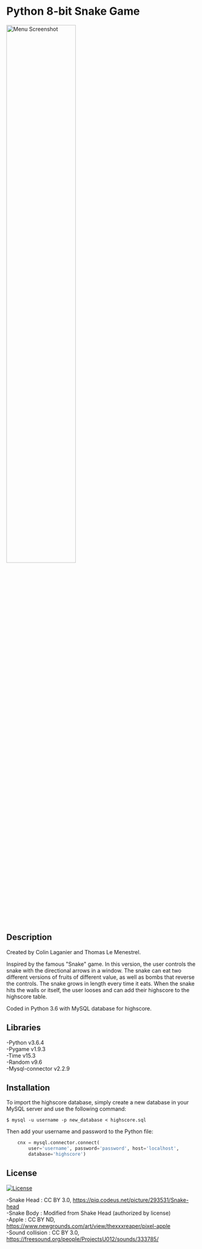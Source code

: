 # Python 8-bit Snake Game

<img src="/Screenshots/menu.png" alt="Menu Screenshot" width="60%">

## Description 

Created by Colin Laganier and Thomas Le Menestrel.

Inspired by the famous "Snake" game. In this version, the user controls the snake with the directional arrows in a window. The snake can eat two different versions of fruits of different value, as well as bombs that reverse the controls. The snake grows in length every time it eats. When the snake hits the walls or itself, the user looses and can add their highscore to the highscore table.

Coded in Python 3.6 with MySQL database for highscore. 

## Libraries

-Python v3.6.4<br>
-Pygame v1.9.3 <br>
-Time v15.3<br>
-Random v9.6<br>
-Mysql-connector v2.2.9

## Installation 

To import the highscore database, simply create a new database in your MySQL server and use the following command: 

```shell
$ mysql -u username -p new_database < highscore.sql
```

Then add your username and password to the Python file:

````python
    cnx = mysql.connector.connect(
        user='username', password='password', host='localhost',
        database='highscore')
````

## License

[![License](http://img.shields.io/:license-mit-blue.svg?style=flat-square)](http://badges.mit-license.org)

-Snake Head : CC BY 3.0, https://piq.codeus.net/picture/293531/Snake-head <br>
-Snake Body : Modified from Shake Head (authorized by license)<br>
-Apple : CC BY ND, https://www.newgrounds.com/art/view/thexxxreaper/pixel-apple<br>
-Sound collision : CC BY 3.0, https://freesound.org/people/ProjectsU012/sounds/333785/


